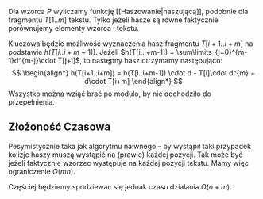 Dla wzorca $P$ wyliczamy funkcję [[Haszowanie|haszującą]], podobnie dla fragmentu $T[1..m]$ tekstu. Tylko jeżeli hasze są równe faktycznie porównujemy elementy wzorca i tekstu.

Kluczowa będzie możliwość wyznaczenia hasz fragmentu $T[i+1..i+m]$ na podstawie $h(T[i..i+m-1])$.
Jeżeli $h(T[i..i+m-1]) = \sum\limits_{j=0}^{m-1}d^{m-j}\cdot T[j+i]$, to następny hasz otrzymamy następująco:
$$
\begin{align*}
h(T[i+1..i+m]) = h(T[i..i+m-1]) \cdot d - T[i]\cdot d^{m} + d\cdot T[i+m]
\end{align*}
$$
Wszystko można wziąć brać po modulo, by nie dochodziło do przepełnienia.

## Złożoność Czasowa

Pesymistycznie taka jak algorytmu naiwnego – by wystąpił taki przypadek kolizje haszy muszą wystąpić na (prawie) każdej pozycji.
Tak może być jeżeli faktycznie wzorzec występuje na każdej pozycji tekstu. Mamy więc ograniczenie $O(mn)$.

Częściej będziemy spodziewać się jednak czasu działania $O(n + m)$.
